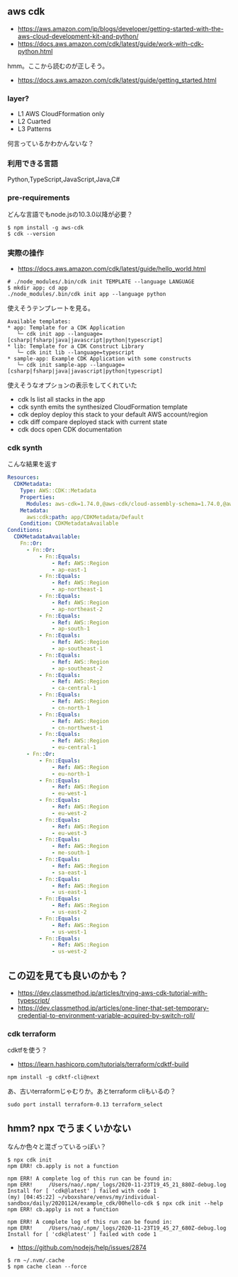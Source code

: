 ## aws cdk

- https://aws.amazon.com/jp/blogs/developer/getting-started-with-the-aws-cloud-development-kit-and-python/
- https://docs.aws.amazon.com/cdk/latest/guide/work-with-cdk-python.html

hmm。ここから読むのが正しそう。

- https://docs.aws.amazon.com/cdk/latest/guide/getting_started.html

### layer?

- L1 AWS CloudFformation only
- L2 Cuarted
- L3 Patterns

何言っているかわかんないな？

### 利用できる言語

Python,TypeScript,JavaScript,Java,C#

### pre-requirements

どんな言語でもnode.jsの10.3.0以降が必要？

```console
$ npm install -g aws-cdk
$ cdk --version
```

### 実際の操作

- https://docs.aws.amazon.com/cdk/latest/guide/hello_world.html

```
# ./node_modules/.bin/cdk init TEMPLATE --language LANGUAGE
$ mkdir app; cd app
./node_modules/.bin/cdk init app --language python
```

使えそうテンプレートを見る。

```
Available templates:
* app: Template for a CDK Application
   └─ cdk init app --language=[csharp|fsharp|java|javascript|python|typescript]
* lib: Template for a CDK Construct Library
   └─ cdk init lib --language=typescript
* sample-app: Example CDK Application with some constructs
   └─ cdk init sample-app --language=[csharp|fsharp|java|javascript|python|typescript]

```

使えそうなオプションの表示をしてくれていた


* cdk ls           list all stacks in the app
* cdk synth        emits the synthesized CloudFormation template
* cdk deploy       deploy this stack to your default AWS account/region
* cdk diff        compare deployed stack with current state
* cdk docs        open CDK documentation

### cdk synth

こんな結果を返す

```yaml
Resources:
  CDKMetadata:
    Type: AWS::CDK::Metadata
    Properties:
      Modules: aws-cdk=1.74.0,@aws-cdk/cloud-assembly-schema=1.74.0,@aws-cdk/core=1.74.0,@aws-cdk/cx-api=1.74.0,@aws-cdk/region-info=1.74.0,jsii-runtime=Python/3.8.5
    Metadata:
      aws:cdk:path: app/CDKMetadata/Default
    Condition: CDKMetadataAvailable
Conditions:
  CDKMetadataAvailable:
    Fn::Or:
      - Fn::Or:
          - Fn::Equals:
              - Ref: AWS::Region
              - ap-east-1
          - Fn::Equals:
              - Ref: AWS::Region
              - ap-northeast-1
          - Fn::Equals:
              - Ref: AWS::Region
              - ap-northeast-2
          - Fn::Equals:
              - Ref: AWS::Region
              - ap-south-1
          - Fn::Equals:
              - Ref: AWS::Region
              - ap-southeast-1
          - Fn::Equals:
              - Ref: AWS::Region
              - ap-southeast-2
          - Fn::Equals:
              - Ref: AWS::Region
              - ca-central-1
          - Fn::Equals:
              - Ref: AWS::Region
              - cn-north-1
          - Fn::Equals:
              - Ref: AWS::Region
              - cn-northwest-1
          - Fn::Equals:
              - Ref: AWS::Region
              - eu-central-1
      - Fn::Or:
          - Fn::Equals:
              - Ref: AWS::Region
              - eu-north-1
          - Fn::Equals:
              - Ref: AWS::Region
              - eu-west-1
          - Fn::Equals:
              - Ref: AWS::Region
              - eu-west-2
          - Fn::Equals:
              - Ref: AWS::Region
              - eu-west-3
          - Fn::Equals:
              - Ref: AWS::Region
              - me-south-1
          - Fn::Equals:
              - Ref: AWS::Region
              - sa-east-1
          - Fn::Equals:
              - Ref: AWS::Region
              - us-east-1
          - Fn::Equals:
              - Ref: AWS::Region
              - us-east-2
          - Fn::Equals:
              - Ref: AWS::Region
              - us-west-1
          - Fn::Equals:
              - Ref: AWS::Region
              - us-west-2

```

## この辺を見ても良いのかも？

- https://dev.classmethod.jp/articles/trying-aws-cdk-tutorial-with-typescript/
- https://dev.classmethod.jp/articles/one-liner-that-set-temporary-credential-to-environment-variable-acquired-by-switch-roll/

### cdk terraform

cdktfを使う？

- https://learn.hashicorp.com/tutorials/terraform/cdktf-build

```
npm install -g cdktf-cli@next
```

あ、古いterraformじゃむりか。あとterraform cliもいるの？

```console
sudo port install terraform-0.13 terraform_select
```

## hmm? npx でうまくいかない

なんか色々と混ざっているっぽい？

```
$ npx cdk init
npm ERR! cb.apply is not a function

npm ERR! A complete log of this run can be found in:
npm ERR!     /Users/nao/.npm/_logs/2020-11-23T19_45_21_880Z-debug.log
Install for [ 'cdk@latest' ] failed with code 1
(my) [04:45:22] ~/vboxshare/venvs/my/individual-sandbox/daily/20201124/example_cdk/00hello-cdk $ npx cdk init --help
npm ERR! cb.apply is not a function

npm ERR! A complete log of this run can be found in:
npm ERR!     /Users/nao/.npm/_logs/2020-11-23T19_45_27_680Z-debug.log
Install for [ 'cdk@latest' ] failed with code 1
```

- https://github.com/nodejs/help/issues/2874

```console
$ rm ~/.nvm/.cache
$ npm cache clean --force
```
